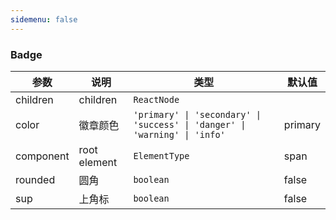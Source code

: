 ```yaml
---
sidemenu: false
---
```


### Badge

| 参数	|说明	|类型	|默认值
| --- | --- | --- | ---
| children | children | `ReactNode` |
| color | 徽章颜色 | `'primary' \| 'secondary' \| 'success' \| 'danger' \| 'warning' \| 'info'` | primary
| component | root element | `ElementType` | span
| rounded | 圆角 | `boolean` | false
| sup | 上角标 | `boolean` | false

